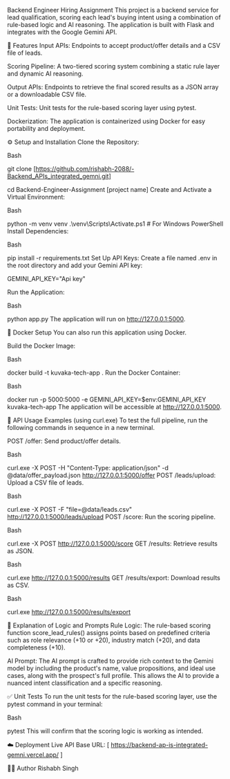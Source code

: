  Backend Engineer Hiring Assignment
This project is a backend service for lead qualification, scoring each lead's buying intent using a combination of rule-based logic and AI reasoning. The application is built with Flask and integrates with the Google Gemini API.

🚀 Features
Input APIs: Endpoints to accept product/offer details and a CSV file of leads.

Scoring Pipeline: A two-tiered scoring system combining a static rule layer and dynamic AI reasoning.

Output APIs: Endpoints to retrieve the final scored results as a JSON array or a downloadable CSV file.

Unit Tests: Unit tests for the rule-based scoring layer using pytest.

Dockerization: The application is containerized using Docker for easy portability and deployment.

⚙️ Setup and Installation
Clone the Repository:

Bash

git clone [https://github.com/rishabh-2088/-Backend_APIs_integrated_gemni.git]

cd Backend-Engineer-Assignment [project name]
Create and Activate a Virtual Environment:

Bash

python -m venv venv
.\venv\Scripts\Activate.ps1   # For Windows PowerShell
Install Dependencies:

Bash

pip install -r requirements.txt
Set Up API Keys:
Create a file named .env in the root directory and add your Gemini API key:

GEMINI_API_KEY="Api key"

Run the Application:

Bash

python app.py
The application will run on http://127.0.0.1:5000.

🐳 Docker Setup 
You can also run this application using Docker.

Build the Docker Image:

Bash

docker build -t kuvaka-tech-app .
Run the Docker Container:

Bash

docker run -p 5000:5000 -e GEMINI_API_KEY=$env:GEMINI_API_KEY kuvaka-tech-app
The application will be accessible at http://127.0.0.1:5000.

🧪 API Usage Examples (using curl.exe)
To test the full pipeline, run the following commands in sequence in a new terminal.

POST /offer: Send product/offer details.

Bash

curl.exe -X POST -H "Content-Type: application/json" -d @data/offer_payload.json http://127.0.0.1:5000/offer
POST /leads/upload: Upload a CSV file of leads.

Bash

curl.exe -X POST -F "file=@data/leads.csv" http://127.0.0.1:5000/leads/upload
POST /score: Run the scoring pipeline.

Bash

curl.exe -X POST http://127.0.0.1:5000/score
GET /results: Retrieve results as JSON.

Bash

curl.exe http://127.0.0.1:5000/results
GET /results/export: Download results as CSV.

Bash

curl.exe http://127.0.0.1:5000/results/export

🧠 Explanation of Logic and Prompts
Rule Logic: The rule-based scoring function score_lead_rules() assigns points based on predefined criteria such as role relevance (+10 or +20), industry match (+20), and data completeness (+10).

AI Prompt: The AI prompt is crafted to provide rich context to the Gemini model by including the product's name, value propositions, and ideal use cases, along with the prospect's full profile. This allows the AI to provide a nuanced intent classification and a specific reasoning.

✅ Unit Tests
To run the unit tests for the rule-based scoring layer, use the pytest command in your terminal:

Bash

pytest
This will confirm that the scoring logic is working as intended.

☁️ Deployment
Live API Base URL: [ https://backend-ap-is-integrated-gemni.vercel.app/ ]

🧑‍💻 Author
Rishabh Singh